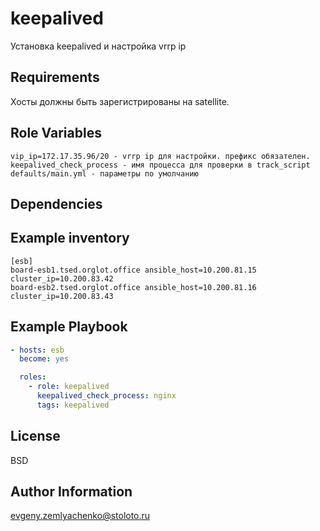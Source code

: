 keepalived
=========

Установка keepalived и настройка vrrp ip

Requirements
------------

Хосты должны быть зарегистрированы на satellite.

Role Variables
--------------

`vip_ip=172.17.35.96/20 - vrrp ip для настройки. префикс обязателен.`
`keepalived_check_process - имя процесса для проверки в track_script`
`defaults/main.yml - параметры по умолчанию`

Dependencies
------------

Example inventory
-----------------
```text
[esb]
board-esb1.tsed.orglot.office ansible_host=10.200.81.15 cluster_ip=10.200.83.42
board-esb2.tsed.orglot.office ansible_host=10.200.81.16 cluster_ip=10.200.83.43
```

Example Playbook
----------------
```yaml
- hosts: esb
  become: yes

  roles:
    - role: keepalived
      keepalived_check_process: nginx
      tags: keepalived
```
License
-------

BSD

Author Information
------------------

evgeny.zemlyachenko@stoloto.ru
